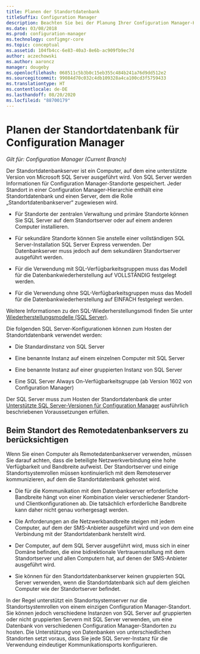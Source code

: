 ```yaml
---
title: Planen der Standortdatenbank
titleSuffix: Configuration Manager
description: Beachten Sie bei der Planung Ihrer Configuration Manager-Hierarchie die Standortdatenbank und den Standortdatenbankserver.
ms.date: 03/08/2018
ms.prod: configuration-manager
ms.technology: configmgr-core
ms.topic: conceptual
ms.assetid: 104fb4cc-6e83-40a3-8e6b-ac909fb9ec7d
author: aczechowski
ms.author: aaroncz
manager: dougeby
ms.openlocfilehash: 068511c5b3b0c15eb355c484b241a76d9dd512e2
ms.sourcegitcommit: 99084d70c032c4db109328a4ca100cd3f5759433
ms.translationtype: HT
ms.contentlocale: de-DE
ms.lasthandoff: 08/20/2020
ms.locfileid: "88700179"
---
```

# <a name="plan-for-the-site-database-for-configuration-manager"></a>Planen der Standortdatenbank für Configuration Manager

*Gilt für: Configuration Manager (Current Branch)*

Der Standortdatenbankserver ist ein Computer, auf dem eine unterstützte Version von Microsoft SQL Server ausgeführt wird. Von SQL Server werden Informationen für Configuration Manager-Standorte gespeichert. Jeder Standort in einer Configuration Manager-Hierarchie enthält eine Standortdatenbank und einen Server, dem die Rolle „Standortdatenbankserver“ zugewiesen wird.  

-   Für Standorte der zentralen Verwaltung und primäre Standorte können Sie SQL Server auf dem Standortserver oder auf einem anderen Computer installieren.  

-   Für sekundäre Standorte können Sie anstelle einer vollständigen SQL Server-Installation SQL Server Express verwenden. Der Datenbankserver muss jedoch auf dem sekundären Standortserver ausgeführt werden.  

-  Für die Verwendung mit SQL-Verfügbarkeitsgruppen muss das Modell für die Datenbankwiederherstellung auf VOLLSTÄNDIG festgelegt werden.  

-  Für die Verwendung ohne SQL-Verfügbarkeitsgruppen muss das Modell für die Datenbankwiederherstellung auf EINFACH festgelegt werden.  

Weitere Informationen zu den SQL-Wiederherstellungsmodi finden Sie unter [Wiederherstellungsmodelle (SQL Server)](/sql/relational-databases/backup-restore/recovery-models-sql-server).

Die folgenden SQL Server-Konfigurationen können zum Hosten der Standortdatenbank verwendet werden:  

-   Die Standardinstanz von SQL Server  

-   Eine benannte Instanz auf einem einzelnen Computer mit SQL Server  

-   Eine benannte Instanz auf einer gruppierten Instanz von SQL Server  

-   Eine SQL Server Always On-Verfügbarkeitsgruppe (ab Version 1602 von Configuration Manager)


Der SQL Server muss zum Hosten der Standortdatenbank die unter [Unterstützte SQL Server-Versionen für Configuration Manager](../../../core/plan-design/configs/support-for-sql-server-versions.md) ausführlich beschriebenen Voraussetzungen erfüllen.  



## <a name="remote-database-server-location-considerations"></a>Beim Standort des Remotedatenbankservers zu berücksichtigen  

Wenn Sie einen Computer als Remotedatenbankserver verwenden, müssen Sie darauf achten, dass die beteiligte Netzwerkverbindung eine hohe Verfügbarkeit und Bandbreite aufweist. Der Standortserver und einige Standortsystemrollen müssen kontinuierlich mit dem Remoteserver kommunizieren, auf dem die Standortdatenbank gehostet wird.

-   Die für die Kommunikation mit dem Datenbankserver erforderliche Bandbreite hängt von einer Kombination vieler verschiedener Standort- und Clientkonfigurationen ab. Die tatsächlich erforderliche Bandbreite kann daher nicht genau vorhergesagt werden.  

-   Die Anforderungen an die Netzwerkbandbreite steigen mit jedem Computer, auf dem der SMS-Anbieter ausgeführt wird und von dem eine Verbindung mit der Standortdatenbank herstellt wird.  

-   Der Computer, auf dem SQL Server ausgeführt wird, muss sich in einer Domäne befinden, die eine bidirektionale Vertrauensstellung mit dem Standortserver und allen Computern hat, auf denen der SMS-Anbieter ausgeführt wird.  

-   Sie können für den Standortdatenbankserver keinen gruppierten SQL Server verwenden, wenn die Standortdatenbank sich auf dem gleichen Computer wie der Standortserver befindet.  


In der Regel unterstützt ein Standortsystemserver nur die Standortsystemrollen von einem einzigen Configuration Manager-Standort. Sie können jedoch verschiedene Instanzen von SQL Server auf gruppierten oder nicht gruppierten Servern mit SQL Server verwenden, um eine Datenbank von verschiedenen Configuration Manager-Standorten zu hosten. Die Unterstützung von Datenbanken von unterschiedlichen Standorten setzt voraus, dass Sie jede SQL Server-Instanz für die Verwendung eindeutiger Kommunikationsports konfigurieren.